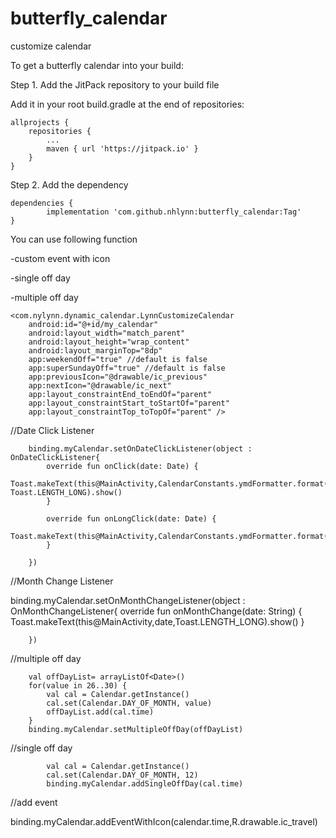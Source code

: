 # butterfly_calendar
customize calendar

To get a butterfly calendar into your build:

Step 1. Add the JitPack repository to your build file

Add it in your root build.gradle at the end of repositories:

	allprojects {
		repositories {
			...
			maven { url 'https://jitpack.io' }
		}
	}
  
Step 2. Add the dependency

	dependencies {
	        implementation 'com.github.nhlynn:butterfly_calendar:Tag'
	}


You can use following function 

-custom event with icon

-single off day

-multiple off day


    <com.nylynn.dynamic_calendar.LynnCustomizeCalendar
        android:id="@+id/my_calendar"
        android:layout_width="match_parent"
        android:layout_height="wrap_content"
        android:layout_marginTop="8dp"
        app:weekendOff="true" //default is false
        app:superSundayOff="true" //default is false
        app:previousIcon="@drawable/ic_previous"
        app:nextIcon="@drawable/ic_next"
        app:layout_constraintEnd_toEndOf="parent"
        app:layout_constraintStart_toStartOf="parent"
        app:layout_constraintTop_toTopOf="parent" />


//Date Click Listener

        binding.myCalendar.setOnDateClickListener(object : OnDateClickListener{
            override fun onClick(date: Date) {
                Toast.makeText(this@MainActivity,CalendarConstants.ymdFormatter.format(date), Toast.LENGTH_LONG).show()
            }

            override fun onLongClick(date: Date) {
                Toast.makeText(this@MainActivity,CalendarConstants.ymdFormatter.format(date),Toast.LENGTH_LONG).show()
            }

        })


//Month Change Listener

 binding.myCalendar.setOnMonthChangeListener(object : OnMonthChangeListener{
            override fun onMonthChange(date: String) {
                Toast.makeText(this@MainActivity,date,Toast.LENGTH_LONG).show()
            }

        })


//multiple off day

        val offDayList= arrayListOf<Date>()
        for(value in 26..30) {
            val cal = Calendar.getInstance()
            cal.set(Calendar.DAY_OF_MONTH, value)
            offDayList.add(cal.time)
        }
        binding.myCalendar.setMultipleOffDay(offDayList)

	
//single off day
	
            val cal = Calendar.getInstance()
            cal.set(Calendar.DAY_OF_MONTH, 12)
            binding.myCalendar.addSingleOffDay(cal.time)
	
	

//add event

  binding.myCalendar.addEventWithIcon(calendar.time,R.drawable.ic_travel)
	
	
	
	
